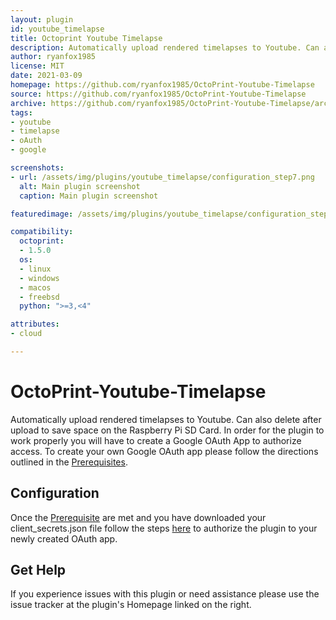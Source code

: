 ```yaml
---
layout: plugin
id: youtube_timelapse
title: Octoprint Youtube Timelapse
description: Automatically upload rendered timelapses to Youtube. Can also delete after upload to save space on the Raspberry Pi SD Card.
author: ryanfox1985
license: MIT
date: 2021-03-09
homepage: https://github.com/ryanfox1985/OctoPrint-Youtube-Timelapse
source: https://github.com/ryanfox1985/OctoPrint-Youtube-Timelapse
archive: https://github.com/ryanfox1985/OctoPrint-Youtube-Timelapse/archive/master.zip
tags:
- youtube
- timelapse
- oAuth
- google

screenshots:
- url: /assets/img/plugins/youtube_timelapse/configuration_step7.png
  alt: Main plugin screenshot
  caption: Main plugin screenshot

featuredimage: /assets/img/plugins/youtube_timelapse/configuration_step7.png

compatibility:
  octoprint:
  - 1.5.0
  os:
  - linux
  - windows
  - macos
  - freebsd
  python: ">=3,<4"

attributes:
- cloud

---
```


# OctoPrint-Youtube-Timelapse

Automatically upload rendered timelapses to Youtube. Can also delete after upload to save space on the Raspberry Pi
SD Card. In order for the plugin to work properly you will have to create a Google OAuth App to authorize access. To create your own Google OAuth app please follow the directions outlined in the [Prerequisites](https://github.com/ryanfox1985/OctoPrint-Youtube-Timelapse#prerequisites).

## Configuration

Once the [Prerequisite](https://github.com/ryanfox1985/OctoPrint-Youtube-Timelapse#create-a-google-oauth-app) are met and you have downloaded your client_secrets.json file follow the steps [here](https://github.com/ryanfox1985/OctoPrint-Youtube-Timelapse#configuration) to authorize the plugin to your newly created OAuth app.

## Get Help

If you experience issues with this plugin or need assistance please use the issue tracker at the plugin's Homepage linked on the right.
